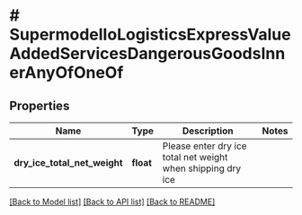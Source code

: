# # SupermodelIoLogisticsExpressValueAddedServicesDangerousGoodsInnerAnyOfOneOf

## Properties

Name | Type | Description | Notes
------------ | ------------- | ------------- | -------------
**dry_ice_total_net_weight** | **float** | Please enter dry ice total net weight when shipping dry ice |

[[Back to Model list]](../../README.md#models) [[Back to API list]](../../README.md#endpoints) [[Back to README]](../../README.md)
